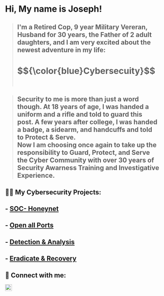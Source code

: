 <h1>Hi, My name is Joseph! </h1>

> ## I'm a Retired Cop, 9 year Military Vereran, Husband for 30 years, the Father of 2 adult daughters, and I am very excited about the newest adventure in my life:
> <h1>$${\color{blue}Cybersecuity}$$ <br><br></h1>

> ## Security to me is more than just a word though.  At 18 years of age, I was handed a uniform and a rifle and told to guard this post.  A few years after college, I was handed a badge, a sidearm, and handcuffs and told to Protect & Serve.<br>Now I am choosing once again to take up the responsibility to Guard, Protect, and Serve the Cyber Community with over 30 years of Security Awarness Training and Investigative Experience.

<h2>👨‍💻 My Cybersecurity Projects:</h2>

##  - [SOC- Honeynet](https://github.com/cyberbluz/Azure-SOC)
##  - [Open all Ports](https://github.com/cyberbluz/Open_Ports)
##  - [Detection & Analysis](https://github.com/cyberbluz/Detection-and-Analysis)
##  - [Eradicate & Recovery](https://github.com/cyberbluz/Eradicate-and-Recovery)
  


<h2> 🤳 Connect with me:</h2>

[<img align="left" alt="??????? | LinkedIn" width="22px" src="?????" />][linkedin]

[linkedin]: https://linkedin.com/

<!--
**joshmadakor1/joshmadakor1** is a ✨ _special_ ✨ repository because its `README.md` (this file) appears on your GitHub profile.

Here are some ideas to get you started:

- 🔭 I’m currently working on ...
- 🌱 I’m currently learning ...
- 👯 I’m looking to collaborate on ...
- 🤔 I’m looking for help with ...
- 💬 Ask me about ...
- 📫 How to reach me: ...
- 😄 Pronouns: ...
- ⚡ Fun fact: ...
-->
